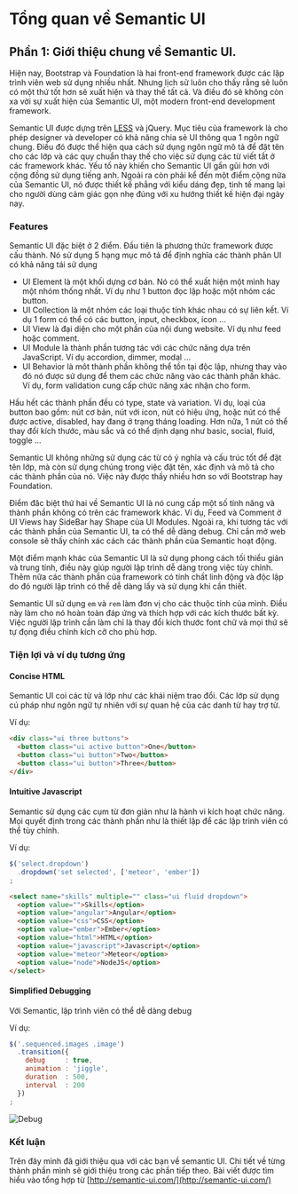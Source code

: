 # Tổng quan về Semantic UI

## Phần 1: Giới thiệu chung về Semantic UI.

Hiện nay, Bootstrap và Foundation là hai front-end framework được các
lập trình viên web sử dụng nhiều nhất. Nhưng lịch sử luôn cho thấy rằng
sẽ luôn có một thứ tốt hơn sẽ xuất hiện và thay thế tất cả. Và điều đó
sẽ không còn xa vời sự xuất hiện của Semantic UI, một modern front-end
development framework.

Semantic UI được dựng trên [LESS](http://lesscss.org/) và jQuery. Mục
tiêu của framework là cho phép designer và developer có khả năng chia
sẻ UI thông qua 1 ngôn ngữ chung. Điều đó được thể hiện qua cách sử
dụng ngôn ngữ mô tả để đặt tên cho các lớp và các quy chuẩn thay thế cho
việc sử dụng các từ viết tắt ở các framework khác. Yếu tố này khiến cho
Semantic UI gần gũi hơn với cộng đồng sử dụng tiếng anh. Ngoải ra còn
phải kể đến một điểm cộng nữa của Semantic UI, nó được thiết kế phẳng
với kiểu dáng đẹp, tinh tế mang lại cho người dùng cảm giác gọn nhẹ đúng
với xu hướng thiết kế hiện đại ngày nay.

### Features

Semantic UI đặc biệt ở 2 điểm. Đầu tiên là phương thức framework được
cấu thành. Nó sử dụng 5 hạng mục mô tả để định nghĩa các thành phân UI
có khả năng tái sử dụng

- UI Element là một khối dựng cơ bản. Nó có thể xuất hiện một mình hay
  một nhóm thống nhất. Ví dụ như 1 button đọc lập hoặc một nhóm các
button.
- UI Collection là một nhóm các loại thuộc tính khác nhau có sự liên
  kết. Ví dụ 1 form có thể có các button, input, checkbox, icon ...
- UI View là đại diện cho một phần của nội dung website. Ví dụ như feed
  hoặc comment.
- UI Module là thành phần tương tác với các chức năng dựa trên
  JavaScript. Ví dụ accordion, dimmer, modal ...
- UI Behavior là môt thành phần không thể tồn tại độc lập, nhưng thay
  vào đó nó được sử dụng để them các chức năng vào các thành phần khác.
Ví dụ, form validation cung cấp chức năng xác nhận cho form.

Hầu hết các thành phần đều có type, state và variation. Ví dụ, loại của
button bao gồm: nút cơ bản, nút với icon, nút có hiệu ứng, hoặc nút có
thể được active, disabled, hay đang ở trạng tháng loading. Hơn nữa, 1
nút có thể thay đổi kích thước, màu sắc và có thể dịnh dạng như basic,
social, fluid, toggle ...

Semantic UI không những sử dụng các từ có ý nghĩa và cấu trúc tốt để đặt
tên lớp, mà còn sử dụng chúng trong việc đặt tên, xác định và mô tả cho
các thành phần của nó. Việc này được thấy nhiều hơn so với Bootstrap hay
Foundation.

Điểm đăc biệt thứ hai về Semantic UI là nó cung cấp một số tính năng và
thành phần không có trên các framework khác. Ví dụ, Feed và Comment ở UI
Views hay SideBar hay Shape của UI Modules. Ngoài ra, khi tương tác với
các thành phần của Semantic UI, ta có thể dễ dàng debug. Chỉ cần mở web
console sẽ thấy chính xác cách các thành phần của Semantic hoạt động.

Một điểm mạnh khác của Semantic UI là sử dụng phong cách tối thiểu giản
và trung tính, điều này giúp người lập trình dễ dàng trong việc tùy
chỉnh. Thêm nữa các thành phần của framework có tính chất linh động và
độc lập do đó người lập trình có thể dễ dàng lấy và sử dụng khi cần
thiết.

Semantic UI sử dụng `em` và `rem` làm đơn vị cho các thuộc tính của
mình. Điều này làm cho nó hoàn toàn đáp ứng và thích hợp với các kích
thước bất kỳ. Việc người lập trình cần làm chỉ là thay đổi kích thước
font chữ và mọi thứ sẽ tự đọng điều chỉnh kích cỡ cho phù hơp.

### Tiện lợi và ví dụ tương ứng

#### Concise HTML

Semantic UI coi các từ và lớp như các khái niệm trao đổi. Các lớp sử
dụng cú pháp như ngôn ngữ tự nhiên với sự quan hệ của các danh từ hay
trợ từ.

Ví dụ:

```html
<div class="ui three buttons">
  <button class="ui active button">One</button>
  <button class="ui button">Two</button>
  <button class="ui button">Three</button>
</div>
```

#### Intuitive Javascript

Semantic sử dụng các cụm từ đơn giản như là hành vi kích hoạt chức năng.
Mọi quyết định trong các thành phần như là thiết lập để các lập trình
viên có thể tùy chỉnh.

Ví dụ:

```js
$('select.dropdown')
  .dropdown('set selected', ['meteor', 'ember'])
;
```

```html
<select name="skills" multiple="" class="ui fluid dropdown">
  <option value="">Skills</option>
  <option value="angular">Angular</option>
  <option value="css">CSS</option>
  <option value="ember">Ember</option>
  <option value="html">HTML</option>
  <option value="javascript">Javascript</option>
  <option value="meteor">Meteor</option>
  <option value="node">NodeJS</option>
</select>
```

#### Simplified Debugging

Với Semantic, lập trình viên có thể dễ dàng debug

Ví dụ:

```js
$('.sequenced.images .image')
  .transition({
    debug     : true,
    animation : 'jiggle',
    duration  : 500,
    interval  : 200
  })
;
```

![Debug](http://i.imgur.com/m86njdo.gif)

### Kết luận

Trên đây mình đã giới thiệu qua với các bạn về semantic UI. Chi tiết về
từng thành phần mình sẽ giới thiệu trong các phần tiếp theo. Bài viết
được tìm hiểu vào tổng hợp từ
[http://semantic-ui.com/](http://semantic-ui.com/)
